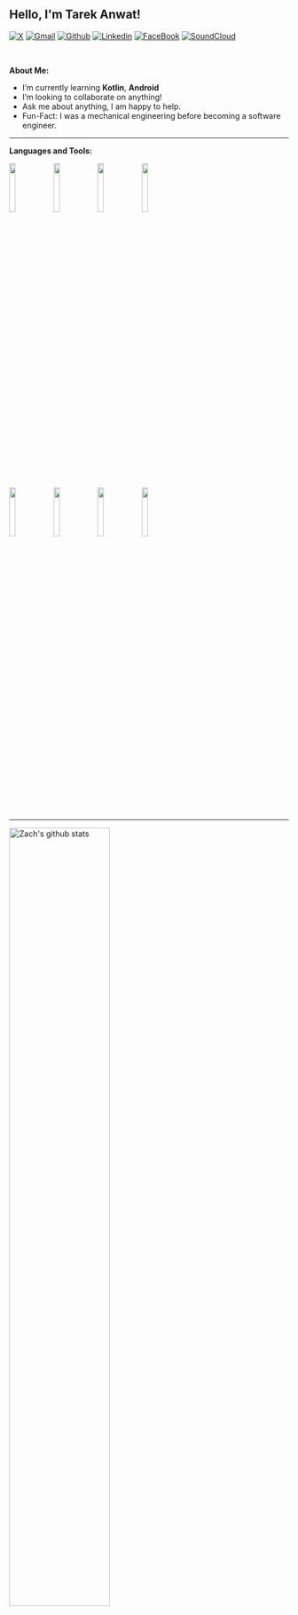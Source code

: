 <!-- Your title -->
## Hello, I'm Tarek Anwat!

<!-- Your badges
You can use the website to generate badges: https://shields.io/
-->

[![X](https://img.shields.io/badge/X-000000?style=for-the-badge&logo=x&logoColor=white)](https://twitter.com/Ta_Anwer_Mo)
[![Gmail](https://img.shields.io/badge/Gmail-D14836?style=for-the-badge&logo=gmail&logoColor=white)](mailto:tarek.anwar.1120@gmail.com)
[![Github](https://img.shields.io/badge/GitHub-100000?style=for-the-badge&logo=github&logoColor=white)](https://github.com/Tarek-Anwar)
[![Linkedin](https://img.shields.io/badge/-LinkedIn-blue?style=flat&logo=Linkedin&logoColor=white)](https://www.linkedin.com/in/tarekanwar/)
[![FaceBook](https://img.shields.io/badge/Facebook-1877F2?style=for-the-badge&logo=facebook&logoColor=white)](https://www.facebook.com/tareq.anwar.mhmed/)
[![SoundCloud](https://img.shields.io/badge/SoundCloud-FF3300?style=for-the-badge&logo=soundcloud&logoColor=white)](https://soundcloud.com/tarek-anwer-99)

&nbsp;

<!-- Talking about you -->
**About Me:**

- I’m currently learning __Kotlin__, __Android__
- I’m looking to collaborate on anything!
- Ask me about anything, I am happy to help.
- Fun-Fact: I was a mechanical engineering before becoming a software engineer.

---

**Languages and Tools:**

<p>
  <code><img width="15%" src="https://www.vectorlogo.zone/logos/kotlinlang/kotlinlang-ar21.svg"></code>
  <code><img width="15%" src="https://www.vectorlogo.zone/logos/android/android-ar21.svg"></code>
  <code><img width="15%" src="https://www.vectorlogo.zone/logos/git-scm/git-scm-ar21.svg"></code>
  <code><img width="15%" src="https://www.vectorlogo.zone/logos/java/java-ar21.svg"></code>
   <br />
  <code><img width="15%" src="https://www.vectorlogo.zone/logos/github/github-ar21.svg"></code>
  <code><img width="15%" src="https://www.vectorlogo.zone/logos/figma/figma-ar21.svg"></code>
  <code><img width="15%" src="https://www.vectorlogo.zone/logos/firebase/firebase-ar21.svg"></code>
  <code><img width="15%" src="https://www.vectorlogo.zone/logos/getpostman/getpostman-ar21.svg"></code>

</p>

---

<a href="https://github.com/Tarek-Anwar/github-readme-stats">
   <img width="60%" alt="Zach's github stats" src="https://github-readme-stats.vercel.app/api?username=Tarek-Anwar&show_icons=true&hide_border=true" />
</a>
